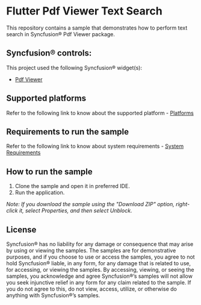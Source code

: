# Flutter Pdf Viewer Text Search


This repository contains a sample that demonstrates how to perform text search in Syncfusion® Pdf Viewer package.


## Syncfusion® controls:


This project used the following Syncfusion® widget(s):
* [Pdf Viewer](https://www.syncfusion.com/pdf-viewer-sdk/flutter-pdf-viewer)


## Supported platforms


Refer to the following link to know about the supported platform - [Platforms](https://help.syncfusion.com/flutter/system-requirements#supported-platforms)


## Requirements to run the sample


Refer to the following link to know about system requirements - [System Requirements](https://help.syncfusion.com/flutter/system-requirements)


## How to run the sample


1. Clone the sample and open it in preferred IDE.
2. Run the application.


*Note: If you download the sample using the "Download ZIP" option, right-click it, select Properties, and then select Unblock.*


## License


Syncfusion® has no liability for any damage or consequence that may arise by using or viewing the samples. The samples are for demonstrative purposes, and if you choose to use or access the samples, you agree to not hold Syncfusion® liable, in any form, for any damage that is related to use, for accessing, or viewing the samples. By accessing, viewing, or seeing the samples, you acknowledge and agree Syncfusion®’s samples will not allow you seek injunctive relief in any form for any claim related to the sample. If you do not agree to this, do not view, access, utilize, or otherwise do anything with Syncfusion®’s samples.
